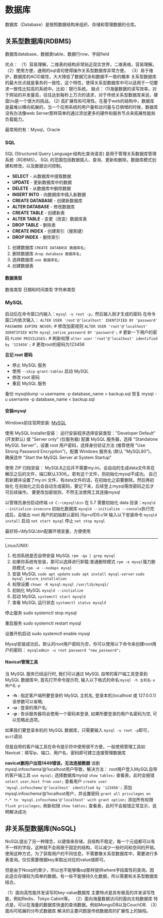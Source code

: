 # 数据库

数据库（Database）是按照数据结构来组织、存储和管理数据的仓库。

## 关系型数据库(RDBMS)

数据库database、数据表table、数据行row、字段field

优点：
（1）容易理解，二维表的结构非常贴近现实世界，二维表格，容易理解。
（2）使用方便，通用的sql语句使得操作关系型数据库非常方便。
（3）易于维护，数据库的ACID属性，大大降低了数据冗余和数据不一致的概率
关系型数据库的最大优点就是事务的一致性，这个特性，使得关系型数据库中可以适用于一切要求一致性比较高的系统中。比如：银行系统。
缺点：
(1)海量数据的读写效率。对于网站的并发量高，往往达到每秒上万次的请求，对于传统关系型数据库来说，硬盘I/o是一个很大的挑战。
(2) 高扩展性和可用性。在基于web的结构中，数据库是最难以横向拓展的，当一个应用系统的用户量和访问量与日俱增的时候，数据库没有办法像web Server那样简单的通过添加更多的硬件和服务节点来拓展性能和负载能力。

最常用的有：Mysql，Oracle

### SQL

SQL (Structured Query Language:结构化查询语言) 是用于管理关系数据库管理系统（RDBMS）。 SQL 的范围包括数据插入、查询、更新和删除，数据库模式创建和修改，以及数据访问控制。

* **SELECT** - 从数据库中提取数据
* **UPDATE** - 更新数据库中的数据
* **DELETE** - 从数据库中删除数据
* **INSERT INTO** - 向数据库中插入新数据
* **CREATE DATABASE** - 创建新数据库
* **ALTER DATABASE** - 修改数据库
* **CREATE TABLE** - 创建新表
* **ALTER TABLE** - 变更（改变）数据库表
* **DROP TABLE** - 删除表
* **CREATE INDEX** - 创建索引（搜索键）
* **DROP INDEX** - 删除索引

1. 创建数据库 `CREATE DATABASE 数据库名;`
2. 删除数据库 `drop database 数据库名;`
3. 选择数据库 `use 数据库名;`
4. 创建数据表

#### 数据类型

数值类型
日期和时间类型
字符串类型

### MySQL

启动后在命令窗口内输入：`mysql -u root -p`，然后输入刚才生成的密码
在命令窗口内依次输入：
`ALTER USER 'root'@'localhost' IDENTIFIED BY 'password' PASSWORD EXPIRE NEVER;` # 修改加密规则
`ALTER USER 'root'@'localhost' IDENTIFIED WITH mysql_native_password BY 'password';` # 更新一下用户的密码
`FLUSH PRIVILEGES;` # 刷新权限
`alter user 'root'@'localhost' identified by '123456';` # 更改root的密码为123456

**忘记 root 密码**

- 停止 MySQL 服务
- 使用 `--skip-grant-tables` 启动 MySQL
- 修改 root 密码
- 重启 MySQL 服务

备份
mysqldump -u username -p database_name > backup.sql
恢复
mysql -u username -p database_name < backup.sql

#### 安装mysql

Windows前往官网安装: [MySQL](https://dev.mysql.com/downloads/installer/)

使用 MySQL Installer安装：
运行安装程序选择安装类型："Developer Default" (开发默认) 或 "Server only" (仅服务器)
配置 MySQL 服务器，选择 "Standalone MySQL Server"，设置 root 用户密码，选择身份验证方法 (推荐使用 "Use Strong Password Encryption")，配置 Windows 服务名 (默认 "MySQL80")，确保选中 "Start the MySQL Server at System Startup"

使用 ZIP 归档安装：
MySQL8之后并不需要my.ini，会自动的生成data文件夹在解压之后的文件，端口默认3306,。若有这个文件，则初始化mysql不成功。
自己若新建并设置了my.ini 文件，有data文件的话，在初始化之前要删除。然后再初始化
在初始化之后会自动生成密码，要记下来，后续登上mysql需改密码之后才可后续操作。
要更改加密规则，不然无法使用工具连接mysql

以管理员身份启动终端 `cd C:~\mysql\bin`
在 5.7 需要初始化 data 目录：`mysqld --initialize-insecure`
初始化数据库 `mysqld --initialize --console`执行完成后，会输出 root 用户的初始默认密码 )5p>ufDS:c1#
输入以下安装命令 `mysqld install`
启动 `net start mysql`  停止 `net stop mysql`

最好将~\MySQL\bin配置环境变量，方便使用

---

Linux/UNIX:

1. 检测系统是否自带安装 MySQL `rpm -qa | grep mysql`
2. 如果你系统有安装，那可以选择进行卸载:普通删除模式 `rpm -e mysql`强力删除模式 `rpm -e --nodeps mysql`
3. 安装 MySQL `sudo apt update`
`sudo apt install mysql-server`
`sudo mysql_secure_installation`
4. 权限设置 `chown -R mysql:mysql /var/lib/mysql/`
5. 初始化 MySQL `mysqld --initialize`
6. 启动 MySQL `systemctl start mysqld`
7. 查看 MySQL 运行状态 `systemctl status mysqld`

停止服务
sudo systemctl stop mysql

重启服务
sudo systemctl restart mysql

设置开机启动
sudo systemctl enable mysql

Mysql安装成功后，默认的root用户密码为空，你可以使用以下命令来创建root用户的密码：
`mysqladmin -u root password "new_password";`

#### Navicat管理工具

当 MySQL 服务已经运行时, 我们可以通过 MySQL 自带的客户端工具登录到 MySQL 数据库中, 首先打开命令提示符, 输入以下格式的命名:`mysql -h 主机名-u 用户名-p`

* **-h** : 指定客户端所要登录的 MySQL 主机名, 登录本机(localhost 或 127.0.0.1)该参数可以省略;
* **-u** : 登录的用户名;
* **-p** : 告诉服务器将会使用一个密码来登录, 如果所要登录的用户名密码为空, 可以忽略此选项。

如果我们要登录本机的 MySQL 数据库，只需要输入 `mysql -u root -p`即可，`quit`退出

但是自带的客户端工具在命令提示符中使用很不方便，一般使用管理工具如Navicat：填写ip、端口、用户名、密码即可建立连接管理数据库

**navicat删用户出现1449错误，无法连接数据**
误删mysql.infoschema’@‘localhost用户导致，解决方法：
root用户登入MySQL自带的客户端工具
`use mysql;` 选择数据库mysql
`show tables;` 查看表，此时会报错
`select user,host from user;` 查看用户
`create user 'mysql.infoschema'@'localhost' identified by '123456';` 添加mysql.infoschema’@‘localhost用户，并设置密码
`grant all privileges on *.* to 'mysql.infoschema'@'localhost' with grant option;` 添加所有权限
`flush privileges;` 刷新权限
`show tables;` 查看表，此时不会报错正常显示，说明解决成功

## 非关系型数据库(NoSQL)

NoSQL提出了另一种理念，以键值来存储，且结构不稳定，每一个元组都可以有不一样的字段，这种就不会局限于固定的结构，可以减少一些时间和空间的开销。使用这种方式，为了获取用户的不同信息，不需要像关系型数据库中，需要进行多表查询。仅仅需要根据key来取出对应的value值即可。

但是由于Nosql约束少，所以也不能够像sql那样提供where字段属性的查询。因此适合存储较为简单的数据。有一些不能够持久化数据，所以需要和关系型数据库结合。

（1）面向高性能并发读写的key-value数据库
主要特点是具有极高的并发读写性能，例如Redis、Tokyo Cabint等。
（2）面向海量数据访问的面向文档数据库
特点是，可以在海量的数据库快速的查询数据。例如MongoDB以及CouchDB.
（3）面向可拓展的分布式数据库
解决的主要问题是传统数据库的扩展性上的缺陷。